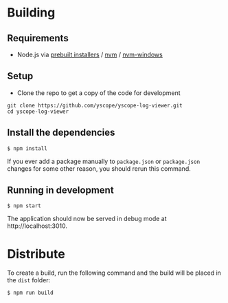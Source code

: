 # Building

## Requirements
* Node.js via [prebuilt installers][nodejs-prebuilt-installer] / [nvm][nvm] / 
[nvm-windows][nvm-windows]

## Setup

* Clone the repo to get a copy of the code for development

```shell
git clone https://github.com/yscope/yscope-log-viewer.git
cd yscope-log-viewer
```

## Install the dependencies

```shell
$ npm install
```

If you ever add a package manually to `package.json` or `package.json` changes
for some other reason, you should rerun this command.

## Running in development

```shell
$ npm start
```
The application should now be served in debug mode at http://localhost:3010. 

# Distribute

To create a build, run the following command and the build will be placed in the
`dist` folder:

```shell
$ npm run build
```

[nodejs-prebuilt-installer]: https://nodejs.org/en/download/prebuilt-installer
[nvm]: https://github.com/nvm-sh/nvm
[nvm-windows]: https://github.com/coreybutler/nvm-windows